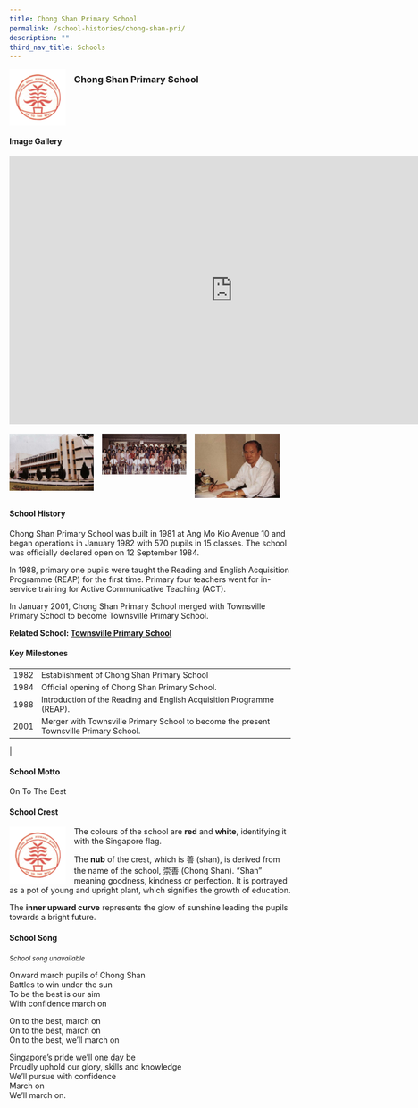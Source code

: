 ```yaml
---
title: Chong Shan Primary School
permalink: /school-histories/chong-shan-pri/
description: ""
third_nav_title: Schools
---
```

<img align="left" style="width:20%;margin-right:15px;" src="/images/chongshanpri1.png">

### **Chong Shan Primary School**

<br clear="left">

#### **Image Gallery**
<iframe src="https://docs.google.com/presentation/d/e/2PACX-1vRi7C_w-W8yNvwRwvSc1kE73TmtRdkk2ufCFaxoNUHoSU3s4AU7V7aAK0i2AFQrW5TZSPrsMUI_8CLr/embed?start=false&amp;loop=true&amp;delayms=5000" frameborder="0" width="800" height="479" allowfullscreen="true"></iframe>

<p><a href="/images/chongshanpri2.jpg">  
<img align="left" style="width:30%;margin-right:15px;" src="/images/chongshanpri2.jpg">
</a></p>

<p><a href="/images/chongshanpri3.jpg">  
<img align="left" style="width:30%;margin-right:15px;" src="/images/chongshanpri3.jpg">
</a></p>

<p><a href="/images/chongshanpri4.jpg">  
<img align="left" style="width:30%;margin-right:15px;" src="/images/chongshanpri4.jpg">
</a></p>

<br clear="left">

#### **School History**
Chong Shan Primary School was built in 1981 at Ang Mo Kio Avenue 10 and began operations in January 1982 with 570 pupils in 15 classes. The school was officially declared open on 12 September 1984.

In 1988, primary one pupils were taught the Reading and English Acquisition Programme (REAP) for the first time. Primary four teachers went for in-service training for Active Communicative Teaching (ACT).

In January 2001, Chong Shan Primary School merged with Townsville Primary School to become Townsville Primary School.

**Related School: [Townsville Primary School](/school-histories/townsville-pri/)**

#### **Key Milestones**

|  |  |
|:---:|---|
| 1982 | Establishment of Chong Shan Primary School |
| 1984 | Official opening of Chong Shan Primary School. |
| 1988 | Introduction of the Reading and English Acquisition Programme (REAP). |
| 2001 | Merger with Townsville Primary School to become the present Townsville Primary School. |
|

#### **School Motto**
On To The Best

#### **School Crest**
<img align="left" style="width:20%;margin-right:15px;" src="/images/chongshanpri1.png">

The colours of the school are&nbsp;**red**&nbsp;and&nbsp;**white**, identifying it with the Singapore flag.

The&nbsp;**nub**&nbsp;of the crest, which is 善 (shan), is derived from the name of the school, 崇善 (Chong Shan). “Shan” meaning goodness, kindness or perfection. It is portrayed as a pot of young and upright plant, which signifies the growth of education.

The&nbsp;**inner upward curve**&nbsp;represents the glow of sunshine leading the pupils towards a bright future.

#### **School Song**
<small>*School song unavailable*</small>

Onward march pupils of Chong Shan<br>
Battles to win under the sun<br>
To be the best is our aim<br>
With confidence march on
 
On to the best, march on<br>
On to the best, march on<br>
On to the best, we’ll march on
 
Singapore’s pride we’ll one day be<br>
Proudly uphold our glory, skills and knowledge<br>
We’ll pursue with confidence<br>
March on<br>
We’ll march on.
